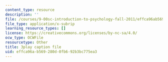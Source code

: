 ```yaml
---
content_type: resource
description: ''
file: /courses/9-00sc-introduction-to-psychology-fall-2011/effca96ab569280d0fb692b3bc775ea3_bihrpOS0qtY.srt
file_type: application/x-subrip
learning_resource_types: []
license: https://creativecommons.org/licenses/by-nc-sa/4.0/
ocw_type: OCWFile
resourcetype: Other
title: 3play caption file
uid: effca96a-b569-280d-0fb6-92b3bc775ea3
---
```

